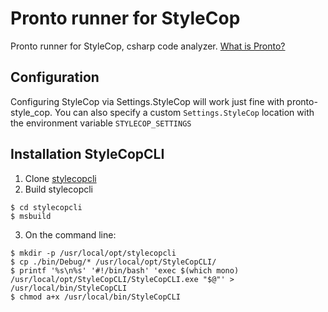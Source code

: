 # Pronto runner for StyleCop

Pronto runner for StyleCop, csharp code analyzer. [What is Pronto?](https://github.com/mmozuras/pronto)

## Configuration

Configuring StyleCop via Settings.StyleCop will work just fine with pronto-style_cop.
You can also specify a custom `Settings.StyleCop` location with the environment variable `STYLECOP_SETTINGS`

## Installation StyleCopCLI

1. Clone [stylecopcli](https://github.com/bbadjari/stylecopcli.git)
2. Build stylecopcli
```
$ cd stylecopcli
$ msbuild
```
3. On the command line:
```
$ mkdir -p /usr/local/opt/stylecopcli
$ cp ./bin/Debug/* /usr/local/opt/StyleCopCLI/
$ printf '%s\n%s' '#!/bin/bash' 'exec $(which mono) /usr/local/opt/StyleCopCLI/StyleCopCLI.exe "$@"' > /usr/local/bin/StyleCopCLI
$ chmod a+x /usr/local/bin/StyleCopCLI
```
